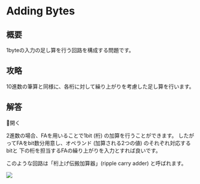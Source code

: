 # Adding Bytes

## 概要

1byteの入力の足し算を行う回路を構成する問題です。

## 攻略

10進数の筆算と同様に、各桁に対して繰り上がりを考慮した足し算を行います。

## 解答

<div class="spoiler-controller material-icons">&#xE5CF;開く</div>
<div class="spoiler">

2進数の場合、FAを用いることで1bit (桁) の加算を行うことができます。
したがってFAをbit数分用意し、オペランド (加算される2つの値) のそれぞれ対応するbitと
下の桁を担当するFAの繰り上がりを入力とすれば良いです。

このような回路は「桁上げ伝搬加算器」(ripple carry adder) と呼ばれます。

![](https://gyazo.com/229ae79986367ce6a7e9066ed38d3d13.png)

</div>